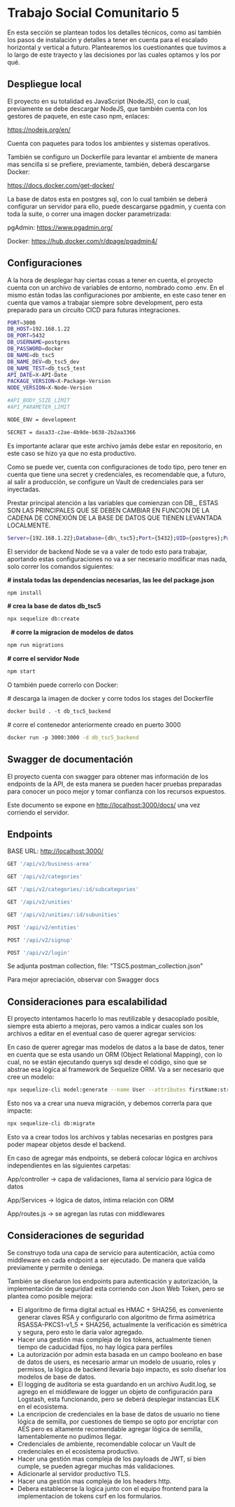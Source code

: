 # Trabajo Social Comunitario 5 

En esta sección se plantean todos los detalles técnicos, como así también los pasos de instalación y detalles a tener en cuenta para el escalado horizontal y vertical a futuro. Plantearemos los cuestionantes que tuvimos a lo largo de este trayecto y las decisiones por las cuales optamos y los por qué.

## **Despliegue local**

El proyecto en su totalidad es JavaScript (NodeJS), con lo cual, previamente se debe descargar NodeJS, que también cuenta con los gestores de paquete, en este caso npm, enlaces:

<https://nodejs.org/en/>

Cuenta con paquetes para todos los ambientes y sistemas operativos.

También se configuro un Dockerfile para levantar el ambiente de manera mas sencilla si se prefiere, previamente, también, deberá descargarse Docker:

<https://docs.docker.com/get-docker/>

La base de datos esta en postgres sql, con lo cual también se deberá configurar un servidor para ello, puede descargarse pgadmin, y cuenta con toda la suite, o correr una imagen docker parametrizada:

pgAdmin: <https://www.pgadmin.org/>

Docker: <https://hub.docker.com/r/dpage/pgadmin4/>

## **Configuraciones**

A la hora de desplegar hay ciertas cosas a tener en cuenta, el proyecto cuenta con un archivo de variables de entorno, nombrado como .env. En el mismo están todas las configuraciones por ambiente, en este caso tener en cuenta que vamos a trabajar siempre sobre development, pero esta preparado para un circuito CICD para futuras integraciones.

```bash
PORT=3000
DB_HOST=192.168.1.22
DB_PORT=5432
DB_USERNAME=postgres
DB_PASSWORD=docker
DB_NAME=db_tsc5
DB_NAME_DEV=db_tsc5_dev
DB_NAME_TEST=db_tsc5_test
API_DATE=X-API-Date
PACKAGE_VERSION=X-Package-Version
NODE_VERSION=X-Node-Version

#API_BODY_SIZE_LIMIT
#API_PARAMETER_LIMIT

NODE_ENV = development

SECRET = dasa33-c2ae-4b9de-b638-2b2aa3366
```

Es importante aclarar que este archivo jamás debe estar en repositorio, en este caso se hizo ya que no esta productivo.

Como se puede ver, cuenta con configuraciones de todo tipo, pero tener en cuenta que tiene una secret y credenciales, es recomendable que, a futuro, al salir a producción, se configure un Vault de credenciales para ser inyectadas.

Prestar principal atención a las variables que comienzan con DB\_, ESTAS SON LAS PRINCIPALES QUE SE DEBEN CAMBIAR EN FUNCION DE LA CADENA DE CONEXIÓN DE LA BASE DE DATOS QUE TIENEN LEVANTADA LOCALMENTE.

```bash
Server={192.168.1.22};Database={db\_tsc5};Port={5432};UID={postgres};Password={docker}
```

El servidor de backend Node se va a valer de todo esto para trabajar, aportando estas configuraciones no va a ser necesario modificar mas nada, solo correr los comandos siguientes:

**# instala todas las dependencias necesarias, las lee del package.json**

```bash
npm install
```

**# crea la base de datos db_tsc5**

```bash
npx sequelize db:create
```
 
**# corre la migracion de modelos de datos**

```bash
npm run migrations
```

**# corre el servidor Node**

```bash
npm start
```

O también puede correrlo con Docker:

# descarga la imagen de docker y corre todos los stages del Dockerfile

```bash
docker build . -t db_tsc5_backend
```

# corre el contenedor anteriormente creado en puerto 3000

```bash
docker run -p 3000:3000 -d db_tsc5_backend
```


## **Swagger de documentación**

El proyecto cuenta con swagger para obtener mas información de los endpoints de la API, de esta manera se pueden hacer pruebas preparadas para conocer un poco mejor y tomar confianza con los recursos expuestos.

Este documento se expone en <http://localhost:3000/docs/> una vez corriendo el servidor.


## **Endpoints**
BASE URL: <http://localhost:3000/>

```python
GET '/api/v2/business-area'

GET '/api/v2/categories'

GET '/api/v2/categories/:id/subcategories'

GET '/api/v2/unities'

GET '/api/v2/unities/:id/subunities'

POST '/api/v2/entities'

POST '/api/v2/signup'

POST '/api/v2/login'
```

Se adjunta postman collection, file: "TSC5.postman_collection.json"


Para mejor apreciación, observar con Swagger docs

## **Consideraciones para escalabilidad**

El proyecto intentamos hacerlo lo mas reutilizable y desacoplado posible, siempre esta abierto a mejoras, pero vamos a indicar cuales son los archivos a editar en el eventual caso de querer agregar servicios:

En caso de querer agregar mas modelos de datos a la base de datos, tener en cuenta que se esta usando un ORM (Object Relational Mapping), con lo cual, no se están ejecutando querys sql desde el código, sino que se abstrae esa lógica al framework de Sequelize ORM. Va a ser necesario que cree un modelo:

```bash
npx sequelize-cli model:generate --name User --attributes firstName:string,lastName:string,email:string
```

Esto nos va a crear una nueva migración, y debemos correrla para que impacte:

```bash
npx sequelize-cli db:migrate
```

Esto va a crear todos los archivos y tablas necesarias en postgres para poder mapear objetos desde el backend.

En caso de agregar más endpoints, se deberá colocar lógica en archivos independientes en las siguientes carpetas:

App/controller -> capa de validaciones, llama al servicio para lógica de datos

App/Services -> lógica de datos, íntima relación con ORM

App/routes.js -> se agregan las rutas con middlewares

## **Consideraciones de seguridad**

Se construyo toda una capa de servicio para autenticación, actúa como middleware en cada endpoint a ser ejecutado. De manera que valida previamente y permite o deniega.


También se diseñaron los endpoints para autenticación y autorización, la implementación de seguridad esta corriendo con Json Web Token, pero se plantea como posible mejora:

- El algoritmo de firma digital actual es HMAC + SHA256, es conveniente generar claves RSA y configurarlo con algoritmo de firma asimétrica RSASSA-PKCS1-v1\_5 + SHA256, actualmente la verificación es simétrica y segura, pero esto le daría valor agregado.
- Hacer una gestión mas compleja de los tokens, actualmente tienen tiempo de caducidad fijos, no hay lógica para perfiles
- La autorización por admin esta basada en un campo booleano en base de datos de users, es necesario armar un modelo de usuario, roles y permisos, la lógica de backend llevaría bajo impacto, es solo diseñar los modelos de base de datos.
- El logging de auditoria se esta guardando en un archivo Audit.log, se agrego en el middleware de logger un objeto de configuración para Logstash, esta funcionando, pero se deberá desplegar instancias ELK en el ecosistema.
- La encripcion de credenciales en la base de datos de usuario no tiene lógica de semilla, por cuestiones de tiempo se opto por encriptar con AES pero es altamente recomendable agregar lógica de semilla, lamentablemente no pudimos llegar.
- Credenciales de ambiente, recomendable colocar un Vault de credenciales en el ecosistema productivo.
- Hacer una gestión mas compleja de los payloads de JWT, si bien cumple, se pueden agregar muchas más validaciones.
- Adicionarle al servidor productivo TLS.
- Hacer una gestión mas compleja de los headers http.
- Debera establecerse la logica junto con el equipo frontend para la implementacion de tokens csrf en los formularios.